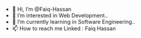 - 👋 Hi, I’m @Faiq-Hassan
- 👀 I’m interested in Web Development..
- 🌱 I’m currently learning in Software Engineering..
- 📫 How to reach me Linked : Faiq Hassan
  


